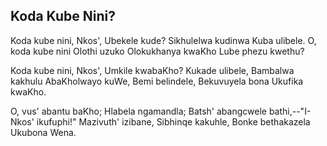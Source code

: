 ## Koda Kube Nini?

Koda kube nini, Nkos', Ubekele kude?
Sikhulelwa kudinwa Kuba ulibele.
O, koda kube nini Olothi uzuko
Olokukhanya kwaKho Lube phezu kwethu?

Koda kube nini, Nkos', Umkile kwabaKho?
Kukade ulibele, Bambalwa kakhulu
AbaKholwayo kuWe, Bemi belindele,
Bekuvuyela bona Ukufika kwaKho.

O, vus' abantu baKho; Hlabela ngamandla;
Batsh' abangcwele bathi,--"I-Nkos' ikufuphi!"
Mazivuth' izibane, Sibhinqe kakuhle,
Bonke bethakazela Ukubona Wena.

